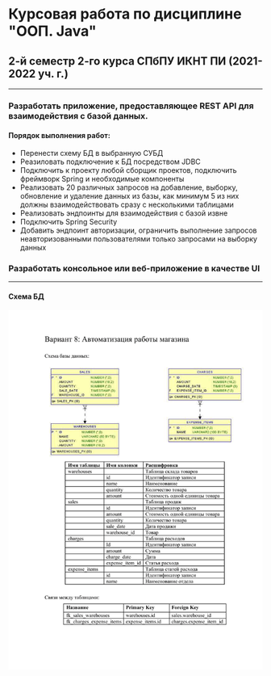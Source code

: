# Курсовая работа по дисциплине "ООП. Java"
## 2-й семестр 2-го курса СПбПУ ИКНТ ПИ (2021-2022 уч. г.)
---
### Разработать приложение, предоставляющее REST API для взаимодействия с базой данных.
#### Порядок выполнения работ:
* Перенести схему БД в выбранную СУБД
* Реазиловать подключение к БД посредством JDBC
* Подключить к проекту любой сборщик проектов, подключить фреймворк Spring и необходимые компоненты
* Реализовать 20 различных запросов на добавление, выборку, обновление и удаление данных из базы, как минимум 5 из них должны взаимодействовать сразу с несколькими таблицами
* Реализовать эндпоинты для взаимодействия с базой извне
* Подключить Spring Security
* Добавить эндпоинт авторизации, ограничить выполнение запросов неавторизованными пользователями только запросами на выборку данных
### Разработать консольное или веб-приложение в качестве UI
---
#### Схема БД
![alt text](111-1.png "Схема БД")
